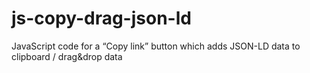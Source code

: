 # js-copy-drag-json-ld
JavaScript code for a “Copy link” button which adds JSON-LD data to clipboard / drag&amp;drop data
